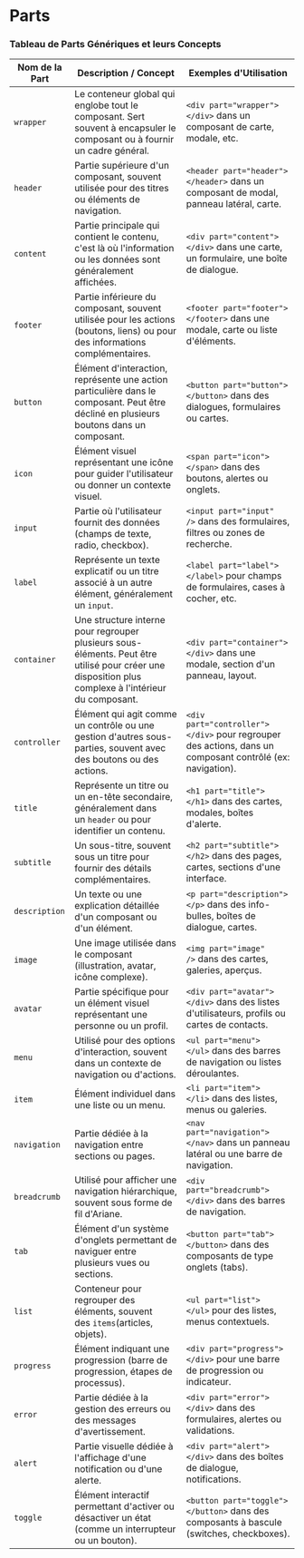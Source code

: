 # Parts

### Tableau de Parts Génériques et leurs Concepts

| **Nom de la Part** | **Description / Concept** | **Exemples d'Utilisation** |
| --- | --- | --- |
| `wrapper` | Le conteneur global qui englobe tout le composant. Sert souvent à encapsuler le composant ou à fournir un cadre général. | `<div part="wrapper"></div>` dans un composant de carte, modale, etc. |
| `header` | Partie supérieure d'un composant, souvent utilisée pour des titres ou éléments de navigation. | `<header part="header"></header>` dans un composant de modal, panneau latéral, carte. |
| `content` | Partie principale qui contient le contenu, c'est là où l'information ou les données sont généralement affichées. | `<div part="content"></div>` dans une carte, un formulaire, une boîte de dialogue. |
| `footer` | Partie inférieure du composant, souvent utilisée pour les actions (boutons, liens) ou pour des informations complémentaires. | `<footer part="footer"></footer>` dans une modale, carte ou liste d'éléments. |
| `button` | Élément d'interaction, représente une action particulière dans le composant. Peut être décliné en plusieurs boutons dans un composant. | `<button part="button"></button>` dans des dialogues, formulaires ou cartes. |
| `icon` | Élément visuel représentant une icône pour guider l'utilisateur ou donner un contexte visuel. | `<span part="icon"></span>` dans des boutons, alertes ou onglets. |
| `input` | Partie où l'utilisateur fournit des données (champs de texte, radio, checkbox). | `<input part="input" />` dans des formulaires, filtres ou zones de recherche. |
| `label` | Représente un texte explicatif ou un titre associé à un autre élément, généralement un `input`. | `<label part="label"></label>` pour champs de formulaires, cases à cocher, etc. |
| `container` | Une structure interne pour regrouper plusieurs sous-éléments. Peut être utilisé pour créer une disposition plus complexe à l'intérieur du composant. | `<div part="container"></div>` dans une modale, section d'un panneau, layout. |
| `controller` | Élément qui agit comme un contrôle ou une gestion d'autres sous-parties, souvent avec des boutons ou des actions. | `<div part="controller"></div>` pour regrouper des actions, dans un composant contrôlé (ex: navigation). |
| `title` | Représente un titre ou un en-tête secondaire, généralement dans un `header` ou pour identifier un contenu. | `<h1 part="title"></h1>` dans des cartes, modales, boîtes d'alerte. |
| `subtitle` | Un sous-titre, souvent sous un titre pour fournir des détails complémentaires. | `<h2 part="subtitle"></h2>` dans des pages, cartes, sections d'une interface. |
| `description` | Un texte ou une explication détaillée d'un composant ou d'un élément. | `<p part="description"></p>` dans des info-bulles, boîtes de dialogue, cartes. |
| `image` | Une image utilisée dans le composant (illustration, avatar, icône complexe). | `<img part="image" />` dans des cartes, galeries, aperçus. |
| `avatar` | Partie spécifique pour un élément visuel représentant une personne ou un profil. | `<div part="avatar"></div>` dans des listes d'utilisateurs, profils ou cartes de contacts. |
| `menu` | Utilisé pour des options d'interaction, souvent dans un contexte de navigation ou d'actions. | `<ul part="menu"></ul>` dans des barres de navigation ou listes déroulantes. |
| `item` | Élément individuel dans une liste ou un menu. | `<li part="item"></li>` dans des listes, menus ou galeries. |
| `navigation` | Partie dédiée à la navigation entre sections ou pages. | `<nav part="navigation"></nav>` dans un panneau latéral ou une barre de navigation. |
| `breadcrumb` | Utilisé pour afficher une navigation hiérarchique, souvent sous forme de fil d'Ariane. | `<div part="breadcrumb"></div>` dans des barres de navigation. |
| `tab` | Élément d'un système d'onglets permettant de naviguer entre plusieurs vues ou sections. | `<button part="tab"></button>` dans des composants de type onglets (tabs). |
| `list` | Conteneur pour regrouper des éléments, souvent des `items`(articles, objets). | `<ul part="list"></ul>` pour des listes, menus contextuels. |
| `progress` | Élément indiquant une progression (barre de progression, étapes de processus). | `<div part="progress"></div>` pour une barre de progression ou indicateur. |
| `error` | Partie dédiée à la gestion des erreurs ou des messages d'avertissement. | `<div part="error"></div>` dans des formulaires, alertes ou validations. |
| `alert` | Partie visuelle dédiée à l'affichage d'une notification ou d'une alerte. | `<div part="alert"></div>` dans des boîtes de dialogue, notifications. |
| `toggle` | Élément interactif permettant d'activer ou désactiver un état (comme un interrupteur ou un bouton). | `<button part="toggle"></button>` dans des composants à bascule (switches, checkboxes). |